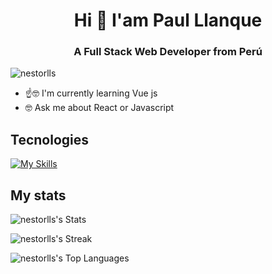 <h1 align='center'> Hi 👋 I'am Paul Llanque</h1>
<h3 align='center'>A Full Stack Web Developer from Perú</h3>

<p align="left">
  <img src="https://komarev.com/ghpvc/?username=nestorlls&label=Profile%20views&color=0e75b6&style=flat" alt="nestorlls" />
</p>

<ul>
  <li>☝🤓 I'm currently learning Vue js</li>
  <li> 🤓 Ask me about React or Javascript</li>
</ul>
<h2>Tecnologies</h2>

[![My Skills](https://skillicons.dev/icons?i=js,nodejs,react,vue,html,css,sass,figma,postgresql,ruby,rails,git,github)](https://skillicons.dev)

<h2>My stats</h2>

![nestorlls's Stats](https://github-readme-stats.vercel.app/api?username=nestorlls&theme=dracula&show_icons=true&hide_border=true&count_private=true)

![nestorlls's Streak](https://github-readme-streak-stats.herokuapp.com/?user=nestorlls&theme=dracula&hide_border=true)

![nestorlls's Top Languages](https://github-readme-stats.vercel.app/api/top-langs/?username=nestorlls&theme=dracula&show_icons=true&hide_border=true&layout=compact)



